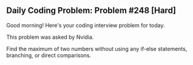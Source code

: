 ## Daily Coding Problem: Problem #248 [Hard]

Good morning! Here's your coding interview problem for today.

This problem was asked by Nvidia.

Find the maximum of two numbers without using any if-else statements, branching, or direct comparisons.
